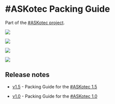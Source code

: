 # #ASKotec Packing Guide

Part of the [#ASKotec project](https://github.com/opencultureagency/ASKotec).

![](pictures/7.jpg)

![](pictures/1.jpg)

![](pictures/3.jpg)

![](pictures/6.jpg)

## Release notes

* [v1.5](https://github.com/hoijui/ASKotec-packing-guide/tree/v1.5) - Packing Guide for the [#ASKotec 1.5](https://github.com/opencultureagency/ASKotec/tree/ASKotec-1.5)

* [v1.0](https://github.com/hoijui/ASKotec-packing-guide/tree/v1.0) - Packing Guide for the [#ASKotec 1.0](https://github.com/opencultureagency/ASKotec/tree/ASKotec-1.0)
